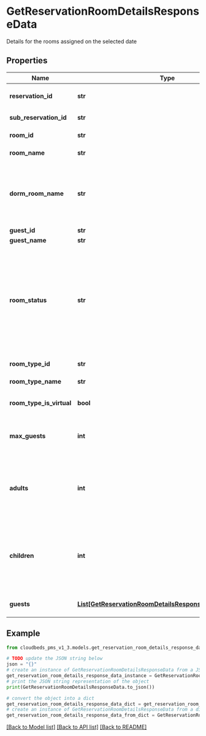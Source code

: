 # GetReservationRoomDetailsResponseData

Details for the rooms assigned on the selected date

## Properties

Name | Type | Description | Notes
------------ | ------------- | ------------- | -------------
**reservation_id** | **str** | Reservation Unique Identifier. | [optional] 
**sub_reservation_id** | **str** | Subreservation Unique Identifier | [optional] 
**room_id** | **str** | ID of room assigned | [optional] 
**room_name** | **str** | Name of room assigned | [optional] 
**dorm_room_name** | **str** | Name of the dorm room. Used for the shared dorm beds that are organized into rooms within the same room type. | [optional] 
**guest_id** | **str** | Guest Identifier | [optional] 
**guest_name** | **str** | Guest Name | [optional] 
**room_status** | **str** | Room status&lt;br /&gt; &#39;cancelled&#39; - Reservation with this room was canceled&lt;br /&gt; &#39;checked_out&#39; - Guest already left the room&lt;br /&gt; &#39;in_house&#39; - Guest is in the room&lt;br /&gt; &#39;not_checked_in&#39; - Guest isn&#39;t checked-in yet | [optional] 
**room_type_id** | **str** | ID of room type assigned | [optional] 
**room_type_name** | **str** | Name of room type assigned | [optional] 
**room_type_is_virtual** | **bool** | If room is virtual (true) or physical (false) | [optional] 
**max_guests** | **int** | Maximum number of guests that room type permits | [optional] 
**adults** | **int** | Number of adults registered to room (this does not mean there will be this number of guests in guests array) | [optional] 
**children** | **int** | Number of children registered to room (this does not mean there will be this number of guests in guests array) | [optional] 
**guests** | [**List[GetReservationRoomDetailsResponseDataGuestsInner]**](GetReservationRoomDetailsResponseDataGuestsInner.md) | Array with all guests assigned to room | [optional] 

## Example

```python
from cloudbeds_pms_v1_3.models.get_reservation_room_details_response_data import GetReservationRoomDetailsResponseData

# TODO update the JSON string below
json = "{}"
# create an instance of GetReservationRoomDetailsResponseData from a JSON string
get_reservation_room_details_response_data_instance = GetReservationRoomDetailsResponseData.from_json(json)
# print the JSON string representation of the object
print(GetReservationRoomDetailsResponseData.to_json())

# convert the object into a dict
get_reservation_room_details_response_data_dict = get_reservation_room_details_response_data_instance.to_dict()
# create an instance of GetReservationRoomDetailsResponseData from a dict
get_reservation_room_details_response_data_from_dict = GetReservationRoomDetailsResponseData.from_dict(get_reservation_room_details_response_data_dict)
```
[[Back to Model list]](../README.md#documentation-for-models) [[Back to API list]](../README.md#documentation-for-api-endpoints) [[Back to README]](../README.md)


